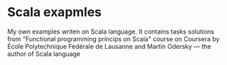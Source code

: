# Scala exapmles
My own examples writen on Scala language.
It contains tasks solutions from "Functional programming princips on Scala" course on Coursera 
by École Polytechnique Fédérale de Lausanne and Martin Odersky — the author of Scala language
